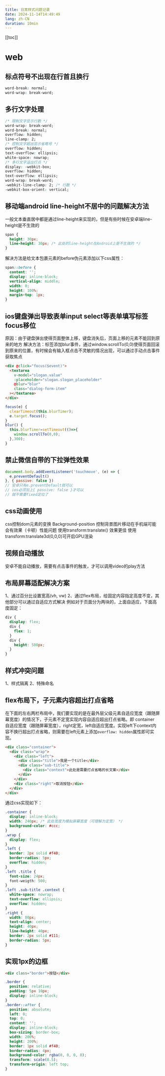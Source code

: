 ```yaml
---
title: 日常样式问题记录
date: 2024-11-14T14:49:49
lang: zh-CN
duration: 10min
---
```


[[toc]]

# web

## 标点符号不出现在行首且换行

```css
word-break: normal;
word-wrap: break-word;
```

## 多行文字处理

```css
/* 限制文字显示行数 */
word-wrap: break-word;
word-break: normal;
overflow: hidden;
line-clamp: 2;
/* 控制文字超出显示省略号 */
overflow: hidden;
text-overflow: ellipsis;
white-space: nowrap;
/* 多行文字溢出打点 */
display: -webkit-box;
overflow: hidden;
text-overflow: ellipsis;
word-wrap: break-word;
-webkit-line-clamp: 2; /* 行数 */
-webkit-box-orient: vertical;
```

## 移动端android line-height不居中的问题解决方法

一般文本垂直居中都是通过line-height来实现的，但是有些时候在安卓端line-height是不生效的

```css
span {
  height: 30px;
  line-height: 30px; /* 此处的line-height在Android上是不生效的 */
}
```

解决方法是给文本包裹元素的before伪元素添加以下css属性：

```css
span::before {
  content: '';
  display: inline-block;
  vertical-align: middle;
  width: 0;
  height: 100%;
  margin-top: 1px;
}
```

## ios键盘弹出导致表单input select等表单填写标签focus移位

原因：由于键盘弹出使得页面整体上移，键盘消失后，页面上移的元素不能回到原来的地方
解决方法：标签添加blur事件，通过window.scrollTo(0,0)使得页面回滚到原来的位置，有时候会有输入框点击不灵敏的情况出现，可以通过手动点击事件获取焦点

```html
<div @click="focus($event)">
  <textarea
    v-model="slogan.value"
    :placeholder="slogan.slogan_placeholder"
    @blur="blur"
    class="dialog-form-item"
  ></textarea>
</div>
```

```js
focus(e) {
  clearTimeout(this.blurTimer);
  e.target.focus();
}
blur() {
  this.blurTimer=setTimeout(()=>{
    window.scrollTo(0,0);
  },300);
}
```

## 禁止微信自带的下拉弹性效果

```js
document.body.addEventListener('touchmove', (e) => {
  e.preventDefault()
}, { passive: false })
// 安卓只有e.preventDefault就可以
// ios必须加上{ passive: false }才可以
// 就不需要fixed定位了
```

## css动画使用

css控制dom元素的变换
Background-position 控制背景图片移动在手机端可能会有效果（卡顿）性能问题
使用transform:translate() 效果更佳
使用transform:translate3d(0,0,0)可开启GPU渲染

## 视频自动播放

安卓不能自动播放，需要有点击事件的触发，才可以调用video的play方法

## 布局屏幕适配解决方案

1、通过百分比设置宽高(vh, vw)
2、通过flex布局，给固定内容指定高度不变，其他部分可以通过自适应方式解决
例如对于页面分为两块的，上面自适应，下面高度固定：

```css
div {
  display: flex;
  div {
    flex: 1;
  }
  div {
    height: 500px;
  }
}
```

## 样式冲突问题

1、样式隔离
2、特殊命名

## flex布局下，子元素内容超出打点省略

在下面的左右两栏布局中，我们要实现的是在最外层父级元素自适应宽度（跟随屏幕宽度）的情况下，子元素不定宽实现内容自适应超出打点省略。即 container 自适应宽度（跟随屏幕宽度），right定宽，left自适应宽度。实现left下context内容不换行超出打点省略，则需要在left元素上添加`overflow: hidden`属性即可实现。

```html
<div class="container">
  <div class="wrap">
    <div class="left">
      <div class="title">我是一个title</div>
      <div class="sub-title">
        <div class="context">此处是需要打点省略的长文案</div>
      </div>
    </div>
    <div class="right">取消按钮</div>
  </div>
</div>
```

通过css实现如下：

```css
.container {
  display: inline-block;
  width: 240px; /* 此处宽度为模拟屏幕宽度（可理解为定宽） */
  background-color: #ccc;
}
.wrap {
  display: flex;
}
.left {
  border: 2px solid #f40;
  border-radius: 5px;
  overflow: hidden;
}
.left .title {
  font-size: 24px;
  font-weigth: 500;
}
.left .sub-title .context {
  white-space: nowrap;
  text-overflow: ellipsis;
  overflow: hidden;
}
.right {
  width: 80px;
  text-align: center;
  height: 40px;
  line-height: 40px;
  border: 2px solid #111;
  border-radius: 5px;
}
```

## 实现1px的边框

```html
<div class="border">按钮</div>
```

```css
.border {
  position: relative;
  padding: 5px 10px;
  display: inline-block;
}
.border::after {
  position: absolute;
  left: 0;
  top: 0;
  content: '';
  display: inline-block;
  box-sizing: border-box;
  width: 200%;
  height: 200%;
  border: 1px solid #f40;
  border-radius: 4px;
  background-color: rgba(0, 0, 0, 0);
  transform: scale(0.5);
  transform-origin: left top;
}
```
